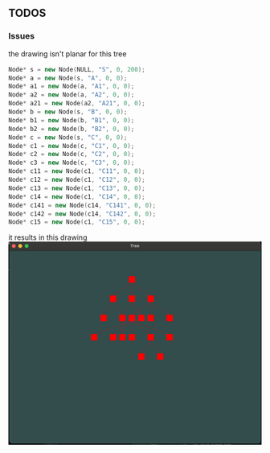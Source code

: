 ## TODOS
### Issues
the drawing isn't planar for this tree 
```cpp
Node* s = new Node(NULL, "S", 0, 200); 
Node* a = new Node(s, "A", 0, 0); 
Node* a1 = new Node(a, "A1", 0, 0); 
Node* a2 = new Node(a, "A2", 0, 0); 
Node* a21 = new Node(a2, "A21", 0, 0); 
Node* b = new Node(s, "B", 0, 0); 
Node* b1 = new Node(b, "B1", 0, 0); 
Node* b2 = new Node(b, "B2", 0, 0); 
Node* c = new Node(s, "C", 0, 0); 
Node* c1 = new Node(c, "C1", 0, 0); 
Node* c2 = new Node(c, "C2", 0, 0); 
Node* c3 = new Node(c, "C3", 0, 0); 
Node* c11 = new Node(c1, "C11", 0, 0); 
Node* c12 = new Node(c1, "C12", 0, 0); 
Node* c13 = new Node(c1, "C13", 0, 0); 
Node* c14 = new Node(c1, "C14", 0, 0); 
Node* c141 = new Node(c14, "C141", 0, 0); 
Node* c142 = new Node(c14, "C142", 0, 0); 
Node* c15 = new Node(c1, "C15", 0, 0); 
```
it results in this drawing 
![drawing not planar](.resources/notPlanar.png)
